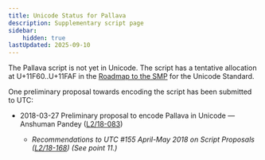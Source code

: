 ```yaml
---
title: Unicode Status for Pallava
description: Supplementary script page
sidebar:
    hidden: true
lastUpdated: 2025-09-10
---
```


The Pallava script is not yet in Unicode. The script has a tentative allocation at U+11F60..U+11FAF in the [Roadmap to the SMP](http://www.unicode.org/roadmaps/smp/) for the Unicode Standard. 

One preliminary proposal towards encoding the script has been submitted to UTC:

- 2018-03-27 Preliminary proposal to encode Pallava in Unicode — Anshuman Pandey ([L2/18-083](http://www.unicode.org/cgi-bin/GetMatchingDocs.pl?L2/18-083))

  - _Recommendations to UTC #155 April-May 2018 on Script Proposals ([L2/18-168](http://www.unicode.org/L2/L2018/18168-script-rec.pdf)) (See point 11.)_

[comment]: # (end of intro)

[comment]: # (start of blocks)



[comment]: # (end of blocks)

[comment]: # (start of chars)



[comment]: # (end of chars)

[comment]: # (start of rest)


